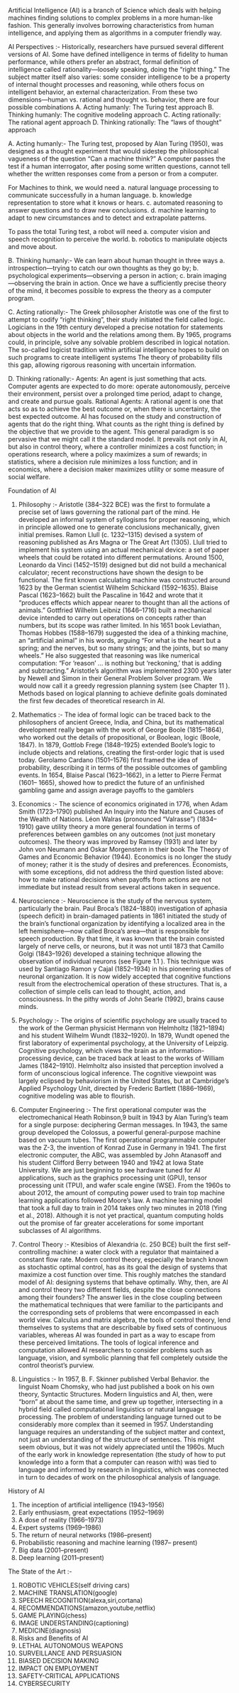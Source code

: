 Artificial Intelligence (AI) is a branch of Science which deals with helping machines finding solutions to complex
problems in a more human-like fashion. This generally involves borrowing characteristics from human intelligence,
and applying them as algorithms in a computer friendly way.

AI Perspectives :- 
Historically, researchers have pursued several different versions of AI.
Some have defined intelligence in terms of fidelity to human performance, while others prefer an abstract, formal
definition of intelligence called rationality—loosely speaking, doing the “right thing.” The subject matter itself also
varies: some consider intelligence to be a property of internal thought processes and reasoning, while others focus
on intelligent behavior, an external characterization.
From these two dimensions—human vs. rational and thought vs. behavior, there are four possible combinations
A. Acting humanly: The Turing test approach
B. Thinking humanly: The cognitive modeling approach
C. Acting rationally: The rational agent approach
D. Thinking rationally: The “laws of thought” approach

A. Acting humanly:-
The Turing test, proposed by Alan Turing (1950), was designed as a thought experiment that would sidestep the
philosophical vagueness of the question “Can a machine think?” A computer passes the test if a human interrogator,
after posing some written questions, cannot tell whether the written responses come from a person or from a
computer.

For Machines to think, we would need
a. natural language processing to communicate successfully in a human language.
b. knowledge representation to store what it knows or hears.
c. automated reasoning to answer questions and to draw new conclusions.
d. machine learning to adapt to new circumstances and to detect and extrapolate patterns.

To pass the total Turing test, a robot will need
a. computer vision and speech recognition to perceive the world.
b. robotics to manipulate objects and move about.

B. Thinking humanly:-
  We can learn about human thought in three ways
a. introspection—trying to catch our own thoughts as they go by;
b. psychological experiments—observing a person in action;
c. brain imaging—observing the brain in action.
Once we have a sufficiently precise theory of the mind, it becomes possible to express the theory as a computer
program.

C. Acting rationally:-
The Greek philosopher Aristotle was one of the first to attempt to codify “right thinking”, their study initiated the
field called logic.
Logicians in the 19th century developed a precise notation for statements about objects in the world and the relations
among them. By 1965, programs could, in principle, solve any solvable problem described in logical notation. The so-called
logicist tradition within artificial intelligence hopes to build on such programs to create intelligent systems
The theory of probability fills this gap, allowing rigorous reasoning with uncertain information.

D. Thinking rationally:-
Agents: An agent is just something that acts. Computer agents are expected to do more: operate autonomously,
perceive their environment, persist over a prolonged time period, adapt to change, and create and pursue goals.
Rational Agents: A rational agent is one that acts so as to achieve the best outcome or, when there is uncertainty,
the best expected outcome. AI has focused on the study and construction of agents that do the right thing. What counts as the right thing is
defined by the objective that we provide to the agent. This general paradigm is so pervasive that we might call it the
standard model. It prevails not only in AI, but also in control theory, where a controller minimizes a cost function; in
operations research, where a policy maximizes a sum of rewards; in statistics, where a decision rule minimizes a loss
function; and in economics, where a decision maker maximizes utility or some measure of social welfare.

Foundation of AI
1. Philosophy :-
Aristotle (384–322 BCE) was the first to formulate a precise set of laws governing the rational part of the mind. He
developed an informal system of syllogisms for proper reasoning, which in principle allowed one to generate
conclusions mechanically, given initial premises.
Ramon Llull (c. 1232–1315) devised a system of reasoning published as Ars Magna or The Great Art (1305). Llull
tried to implement his system using an actual mechanical device: a set of paper wheels that could be rotated into
different permutations.
Around 1500, Leonardo da Vinci (1452–1519) designed but did not build a mechanical calculator; recent
reconstructions have shown the design to be functional. The first known calculating machine was constructed around
1623 by the German scientist Wilhelm Schickard (1592–1635).
Blaise Pascal (1623–1662) built the Pascaline in 1642 and wrote that it “produces effects which appear nearer to
thought than all the actions of animals.”
Gottfried Wilhelm Leibniz (1646–1716) built a mechanical device intended to carry out operations on concepts
rather than numbers, but its scope was rather limited. In his 1651 book Leviathan, Thomas Hobbes (1588–1679)
suggested the idea of a thinking machine, an “artificial animal” in his words, arguing “For what is the heart but a
spring; and the nerves, but so many strings; and the joints, but so many wheels.” He also suggested that reasoning
was like numerical computation: “For ‘reason’ ... is nothing but ‘reckoning,’ that is adding and subtracting.”
Aristotle’s algorithm was implemented 2300 years later by Newell and Simon in their General Problem Solver
program. We would now call it a greedy regression planning system (see Chapter 11 ). Methods based on logical
planning to achieve definite goals dominated the first few decades of theoretical research in AI.

2. Mathematics :-
The idea of formal logic can be traced back to the philosophers of ancient Greece, India, and China, but its
mathematical development really began with the work of George Boole (1815–1864), who worked out the details of
propositional, or Boolean, logic (Boole, 1847).
In 1879, Gottlob Frege (1848–1925) extended Boole’s logic to include objects and relations, creating the first-order
logic that is used today.
Gerolamo Cardano (1501–1576) first framed the idea of probability, describing it in terms of the possible outcomes
of gambling events.
In 1654, Blaise Pascal (1623–1662), in a letter to Pierre Fermat (1601– 1665), showed how to predict the future of an
unfinished gambling game and assign average payoffs to the gamblers

3. Economics :-
The science of economics originated in 1776, when Adam Smith (1723–1790) published An Inquiry into the Nature
and Causes of the Wealth of Nations.
Léon Walras (pronounced “Valrasse”) (1834–1910) gave utility theory a more general foundation in terms of
preferences between gambles on any outcomes (not just monetary outcomes). The theory was improved by Ramsey
(1931) and later by John von Neumann
and Oskar Morgenstern in their book The Theory of Games and
Economic Behavior (1944). Economics is no longer the study of money; rather it is the study of desires and
preferences.
Economists, with some exceptions, did not address the third question listed above: how to make rational decisions
when payoffs from actions are not immediate but instead result from several actions taken in sequence.

4. Neuroscience :-
Neuroscience is the study of the nervous system, particularly the brain.
Paul Broca’s (1824–1880) investigation of aphasia (speech deficit) in brain-damaged patients in 1861 initiated the study of
the brain’s functional organization by identifying a localized area in the left hemisphere—now called Broca’s area—that is
responsible for speech production.
By that time, it was known that the brain consisted largely of nerve cells, or neurons, but it was not until 1873 that Camillo
Golgi (1843–1926) developed a staining technique allowing the observation of individual neurons (see Figure 1.1 ).
This technique was used by Santiago Ramon y Cajal (1852–1934) in his pioneering studies of neuronal organization. It is now
widely accepted that cognitive functions result from the electrochemical operation of these structures. That is, a collection of
simple cells can lead to thought, action, and consciousness. In the pithy words of John Searle (1992), brains cause minds.

5. Psychology :-
The origins of scientific psychology are usually traced to the work of the German physicist Hermann von Helmholtz
(1821–1894) and his student Wilhelm Wundt (1832–1920).
In 1879, Wundt opened the first laboratory of experimental psychology, at the University of Leipzig.
Cognitive psychology, which views the brain as an information-processing device, can be traced back at least to
the works of William James (1842–1910). Helmholtz also insisted that perception involved a form of unconscious
logical inference. The cognitive viewpoint was largely eclipsed by behaviorism in the United States, but at
Cambridge’s Applied Psychology Unit, directed by Frederic Bartlett (1886–1969), cognitive modeling was able to
flourish.

6. Computer Engineering :-
The first operational computer was the electromechanical Heath Robinson,9 built in 1943 by Alan Turing’s team for
a single purpose: deciphering German messages.
In 1943, the same group developed the Colossus, a powerful general-purpose machine based on vacuum tubes.
The first operational programmable computer was the Z-3, the invention of Konrad Zuse in Germany in 1941. The
first electronic computer, the ABC, was assembled by John Atanasoff and his student Clifford Berry between 1940
and 1942 at Iowa State University.
We are just beginning to see hardware tuned for AI applications, such as the graphics processing unit (GPU), tensor
processing unit (TPU), and wafer scale engine (WSE). From the 1960s to about 2012, the amount of computing
power used to train top machine learning applications followed Moore’s law. A machine learning model that took a
full day to train in 2014 takes only two minutes in 2018 (Ying et al., 2018). Although it is not yet practical,
quantum computing holds out the promise of far greater accelerations for some important subclasses of AI
algorithms.

7. Control Theory :-
Ktesibios of Alexandria (c. 250 BCE) built the first self-controlling machine: a water clock with a regulator that
maintained a constant flow rate.
Modern control theory, especially the branch known as stochastic optimal control, has as its goal the design of
systems that maximize a cost function over time.
This roughly matches the standard model of AI: designing systems that behave optimally. Why, then, are AI and
control theory two different fields, despite the close connections among their founders? The answer lies in the close
coupling between the mathematical techniques that were familiar to the participants and the corresponding sets of
problems that were encompassed in each world view. Calculus and matrix algebra, the tools of control theory, lend
themselves to systems that are describable by fixed sets of continuous variables, whereas AI was founded in part as a
way to escape from these perceived limitations. The tools of logical inference and computation allowed AI
researchers to consider problems such as language, vision, and symbolic planning that fell completely outside the
control theorist’s purview.

8. Linguistics :-
In 1957, B. F. Skinner published Verbal Behavior.
the linguist Noam Chomsky, who had just published a book on his own theory, Syntactic Structures.
Modern linguistics and AI, then, were “born” at about the same time, and grew up together, intersecting in a hybrid
field called computational linguistics or natural language processing. The problem of understanding language
turned out to be considerably more complex than it seemed in 1957. Understanding language requires an
understanding of the subject matter and context, not just an understanding of the structure of sentences. This might
seem obvious, but it was not widely appreciated until the 1960s. Much of the early work in knowledge
representation (the study of how to put knowledge into a form that a computer can reason with) was tied to
language and informed by research in linguistics, which was connected in turn to decades of work on the
philosophical analysis of language.

History of AI
1. The inception of artificial intelligence (1943–1956)
2. Early enthusiasm, great expectations (1952–1969)
3. A dose of reality (1966–1973)
4. Expert systems (1969–1986)
5. The return of neural networks (1986–present)
6. Probabilistic reasoning and machine learning (1987– present)
7. Big data (2001–present)
8. Deep learning (2011–present)

The State of the Art :-
1. ROBOTIC VEHICLES(self driving cars)
2. MACHINE TRANSLATION(google)
3. SPEECH RECOGNITION(alexa,siri,cortana)
4. RECOMMENDATIONS(amazon,youtube,netflix)
5. GAME PLAYING(chess)
6. IMAGE UNDERSTANDING(captioning)
7. MEDICINE(diagnosis)
8. Risks and Benefits of AI
9. LETHAL AUTONOMOUS WEAPONS
10. SURVEILLANCE AND PERSUASION
11. BIASED DECISION MAKING
12. IMPACT ON EMPLOYMENT
13. SAFETY-CRITICAL APPLICATIONS
14. CYBERSECURITY




